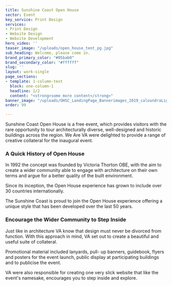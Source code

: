 ```yaml
---
title: Sunshine Coast Open House
sector: Event
key_service: Print Design
services:
- Print Design
- Website Design
- Website Development
hero_video: ''
teaser_image: "/uploads/open_house_tent_pg.jpg"
sub_heading: Welcome, please come in.
brand_primary_color: "#05bab0"
brand_secondary_color: "#ffffff"
slug: ''
layout: work-single
page_sections:
- template: 1-column-text
  block: one-column-1
  headline: 1/2
  content: "<strong>some more content</strong>"
banner_image: "/uploads/OHSC_LandingPage_Bannerimages_2019_caloundraLighthouse.jpg"
order: 99

---
```

Sunshine Coast Open House is a free event, which provides visitors with the rare opportunity to tour architecturally diverse, well-designed and historic buildings across the region. We Are VA were delighted to provide a range of creative collateral for the inaugural event.

### A Quick History of Open House

In 1992 the concept was founded by Victoria Thorton OBE, with the aim to create a wider community able to engage with architecture on their own terms and argue for a better quality of the built environment.

Since its inception, the Open House experience has grown to include over 30 countries internationally.

The Sunshine Coast is proud to join the Open House experience offering a unique style that has been developed over the last 50 years.

### Encourage the Wider Community to Step Inside

Just like in architecture VA know that design must never be divorced from function. With this approach in mind, VA set out to create a beautiful and useful suite of collateral.

Promotional material included lanyards, pull- up banners, guidebook, flyers and posters for the event launch, public display at participating buildings and to publicise the event.

VA were also responsible for creating one very slick website that like the event's namesake, encourages you to step inside and explore.